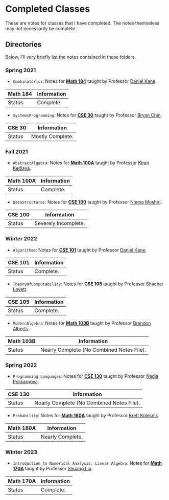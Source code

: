 # Completed Classes
These are notes for classes that I have completed. The notes themselves may not necessarily be complete.

## Directories
Below, I'll very briefly list the notes contained in these folders.

### Spring 2021
- `Combinatorics`: Notes for [**Math 184**](https://catalog.ucsd.edu/courses/MATH.html#math184) taught by Professor [Daniel Kane](https://cseweb.ucsd.edu/~dakane/).

| Math 184  | Information                 | 
| --------- | ----------------------------|
| Status    | Complete.                   |

- `SystemsProgramming`: Notes for [**CSE 30**](https://catalog.ucsd.edu/courses/CSE.html#cse30) taught by Professor [Bryan Chin](https://sites.google.com/eng.ucsd.edu/bryan-chins-page/home).

| CSE 30    | Information                 | 
| --------- | ----------------------------|
| Status    | Mostly Complete.            |

### Fall 2021
- `AbstractAlgebra`: Notes for [**Math 100A**](https://catalog.ucsd.edu/courses/MATH.html#math100a) taught by Professor [Kiran Kedlaya](https://mathweb.ucsd.edu/~kedlaya/).

| Math 100A | Information                 | 
| --------- | ----------------------------|
| Status    | Complete.                   |


- `DataStructures`: Notes for [**CSE 100**](https://catalog.ucsd.edu/courses/CSE.html#cse100) taught by Professor [Niema Moshiri](https://niema.net/).

| CSE 100 | Information                 | 
| ------- | ----------------------------|
| Status  | Severely Incomplete.        |


### Winter 2022
- `Algorithms`: Notes for [**CSE 101**](https://catalog.ucsd.edu/courses/CSE.html#cse101) taught by Professor [Daniel Kane](https://cseweb.ucsd.edu/~dakane/). 

| CSE 101   | Information                 | 
| --------- | ----------------------------|
| Status    | Complete.                   |

- `TheoryOfComputability`: Notes for [**CSE 105**](https://catalog.ucsd.edu/courses/CSE.html#cse105) taught by Professor [Shachar Lovett](https://cseweb.ucsd.edu/~slovett/home.html).


| CSE 105   | Information                 | 
| --------- | ----------------------------|
| Status    | Complete.                   |


- `ModernAlgebra`: Notes for [**Math 103B**](https://catalog.ucsd.edu/courses/MATH.html#math103b) taught by Professor [Brandon Alberts](https://sites.google.com/ucsd.edu/brandon-alberts). 


| Math 103B | Information                               | 
| --------- | ----------------------------------------- |
| Status    | Nearly Complete (No Combined Notes File). |


### Spring 2022
- `Programming Languages`: Notes for [**CSE 130**](https://catalog.ucsd.edu/courses/CSE.html#cse130) taught by Professor [Nadia Polikarpova](https://cseweb.ucsd.edu/~npolikarpova/).


| CSE 130   | Information                 | 
| --------- | ----------------------------|
| Status    | Nearly Complete (No Combined Notes File). |


- `Probability`: Notes for [**Math 180A**](https://catalog.ucsd.edu/courses/MATH.html#math103b) taught by Professor [Brett Kolesnik](https://mathweb.ucsd.edu/~bkolesnik/). 


| Math 180A | Information                               | 
| --------- | ----------------------------------------- |
| Status    | Nearly Complete.                          |

### Winter 2023
- `Introduction to Numerical Analysis: Linear Algebra`: Notes for [**Math 170A**](https://mathweb.ucsd.edu/~shl083/Math170A_WI23_home.html) taught by Professor [Shuang Liu](https://mathweb.ucsd.edu/~shl083/).

| Math 170A | Information                               | 
| --------- | ----------------------------------------- |
| Status    | Complete.                                 |
